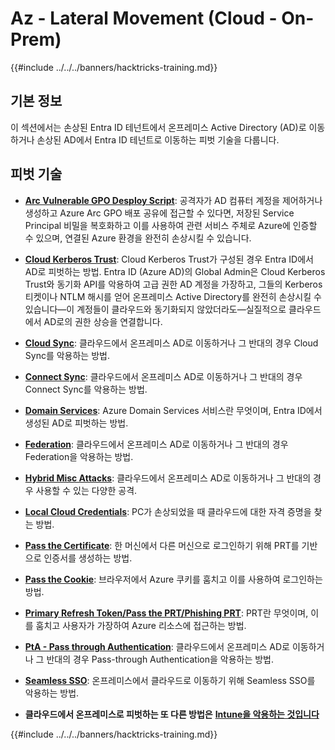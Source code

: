 # Az - Lateral Movement (Cloud - On-Prem)

{{#include ../../../banners/hacktricks-training.md}}

## 기본 정보

이 섹션에서는 손상된 Entra ID 테넌트에서 온프레미스 Active Directory (AD)로 이동하거나 손상된 AD에서 Entra ID 테넌트로 이동하는 피벗 기술을 다룹니다.

## 피벗 기술

- [**Arc Vulnerable GPO Desploy Script**](az-arc-vulnerable-gpo-deploy-script.md): 공격자가 AD 컴퓨터 계정을 제어하거나 생성하고 Azure Arc GPO 배포 공유에 접근할 수 있다면, 저장된 Service Principal 비밀을 복호화하고 이를 사용하여 관련 서비스 주체로 Azure에 인증할 수 있으며, 연결된 Azure 환경을 완전히 손상시킬 수 있습니다.

- [**Cloud Kerberos Trust**](az-cloud-kerberos-trust.md): Cloud Kerberos Trust가 구성된 경우 Entra ID에서 AD로 피벗하는 방법. Entra ID (Azure AD)의 Global Admin은 Cloud Kerberos Trust와 동기화 API를 악용하여 고급 권한 AD 계정을 가장하고, 그들의 Kerberos 티켓이나 NTLM 해시를 얻어 온프레미스 Active Directory를 완전히 손상시킬 수 있습니다—이 계정들이 클라우드와 동기화되지 않았더라도—실질적으로 클라우드에서 AD로의 권한 상승을 연결합니다.

- [**Cloud Sync**](az-cloud-sync.md): 클라우드에서 온프레미스 AD로 이동하거나 그 반대의 경우 Cloud Sync를 악용하는 방법.

- [**Connect Sync**](az-connect-sync.md): 클라우드에서 온프레미스 AD로 이동하거나 그 반대의 경우 Connect Sync를 악용하는 방법.

- [**Domain Services**](az-domain-services.md): Azure Domain Services 서비스란 무엇이며, Entra ID에서 생성된 AD로 피벗하는 방법.

- [**Federation**](az-federation.md): 클라우드에서 온프레미스 AD로 이동하거나 그 반대의 경우 Federation을 악용하는 방법.

- [**Hybrid Misc Attacks**](az-hybrid-identity-misc-attacks.md): 클라우드에서 온프레미스 AD로 이동하거나 그 반대의 경우 사용할 수 있는 다양한 공격.

- [**Local Cloud Credentials**](az-local-cloud-credentials.md): PC가 손상되었을 때 클라우드에 대한 자격 증명을 찾는 방법.

- [**Pass the Certificate**](az-pass-the-certificate.md): 한 머신에서 다른 머신으로 로그인하기 위해 PRT를 기반으로 인증서를 생성하는 방법.

- [**Pass the Cookie**](az-pass-the-cookie.md): 브라우저에서 Azure 쿠키를 훔치고 이를 사용하여 로그인하는 방법.

- [**Primary Refresh Token/Pass the PRT/Phishing PRT**](az-primary-refresh-token-prt.md): PRT란 무엇이며, 이를 훔치고 사용자가 가장하여 Azure 리소스에 접근하는 방법.

- [**PtA - Pass through Authentication**](az-pta-pass-through-authentication.md): 클라우드에서 온프레미스 AD로 이동하거나 그 반대의 경우 Pass-through Authentication을 악용하는 방법.

- [**Seamless SSO**](az-seamless-sso.md): 온프레미스에서 클라우드로 이동하기 위해 Seamless SSO를 악용하는 방법.

- **클라우드에서 온프레미스로 피벗하는 또 다른 방법은** [**Intune을 악용하는 것입니다**](../az-services/intune.md)

{{#include ../../../banners/hacktricks-training.md}}
